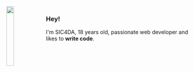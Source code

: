 <img align="left" width="20%" src="https://img.itch.zone/aW1hZ2UvMTMyNzA1LzYwOTIyMy5naWY=/original/aiPnrv.gif">

### Hey!

I'm SIC4DA, 18 years old, passionate web developer and likes to **write code**.


